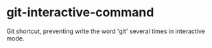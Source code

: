 git-interactive-command
=======================

Git shortcut, preventing write the word 'git' several times in interactive mode.
